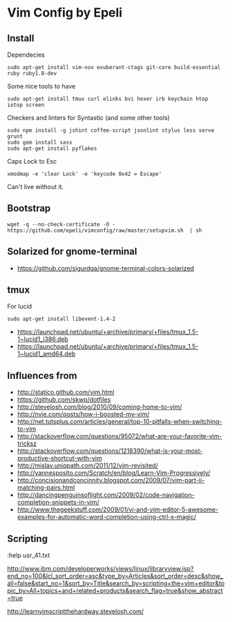 # Vim Config by Epeli

## Install

Dependecies

    sudo apt-get install vim-nox exuberant-ctags git-core build-essential ruby ruby1.8-dev

Some nice tools to have

    sudo apt-get install tmux curl elinks bvi hexer irb keychain htop iotop screen

Checkers and linters for Syntastic (and some other tools)

    sudo npm install -g jshint coffee-script jsonlint stylus less serve grunt
    sudo gem install sass
    sudo apt-get install pyflakes


Caps Lock to Esc

    xmodmap -e 'clear Lock' -e 'keycode 0x42 = Escape'

Can't live without it.

## Bootstrap

    wget -q --no-check-certificate -O - https://github.com/epeli/vimconfig/raw/master/setupvim.sh  | sh

## Solarized for gnome-terminal

  * https://github.com/sigurdga/gnome-terminal-colors-solarized

## tmux

For lucid

    sudo apt-get install libevent-1.4-2
    
  * https://launchpad.net/ubuntu/+archive/primary/+files/tmux_1.5-1~lucid1_i386.deb
  * https://launchpad.net/ubuntu/+archive/primary/+files/tmux_1.5-1~lucid1_amd64.deb

## Influences from

  * http://statico.github.com/vim.html
  * https://github.com/skwp/dotfiles
  * http://stevelosh.com/blog/2010/09/coming-home-to-vim/
  * http://nvie.com/posts/how-i-boosted-my-vim/
  * http://net.tutsplus.com/articles/general/top-10-pitfalls-when-switching-to-vim
  * http://stackoverflow.com/questions/95072/what-are-your-favorite-vim-tricksz
  * http://stackoverflow.com/questions/1218390/what-is-your-most-productive-shortcut-with-vim
  * http://mislav.uniqpath.com/2011/12/vim-revisited/
  * http://yannesposito.com/Scratch/en/blog/Learn-Vim-Progressively/
  * http://concisionandconcinnity.blogspot.com/2009/07/vim-part-ii-matching-pairs.html
  * http://dancingpenguinsoflight.com/2009/02/code-navigation-completion-snippets-in-vim/
  * http://www.thegeekstuff.com/2009/01/vi-and-vim-editor-5-awesome-examples-for-automatic-word-completion-using-ctrl-x-magic/

## Scripting

:help usr_41.txt

http://www.ibm.com/developerworks/views/linux/libraryview.jsp?end_no=100&lcl_sort_order=asc&type_by=Articles&sort_order=desc&show_all=false&start_no=1&sort_by=Title&search_by=scripting+the+vim+editor&topic_by=All+topics+and+related+products&search_flag=true&show_abstract=true

http://learnvimscriptthehardway.stevelosh.com/


